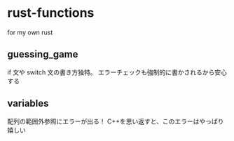 # rust-functions

for my own rust

## guessing_game

if 文や switch 文の書き方独特。
エラーチェックも強制的に書かされるから安心する

## variables

配列の範囲外参照にエラーが出る！
C++を思い返すと、このエラーはやっぱり嬉しい
